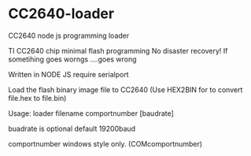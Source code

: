 # CC2640-loader
CC2640 node js programming loader

TI CC2640 chip minimal flash programming
No disaster recovery! If sometihing goes worngs ....goes wrong

Written in NODE JS require serialport 

Load the flash binary image file to CC2640 (Use HEX2BIN for to convert file.hex to file.bin)

Usage:
loader filename comportnumber [baudrate]

buadrate is optional default 19200baud 

comportnumber windows style only. (COMcomportnumber)



